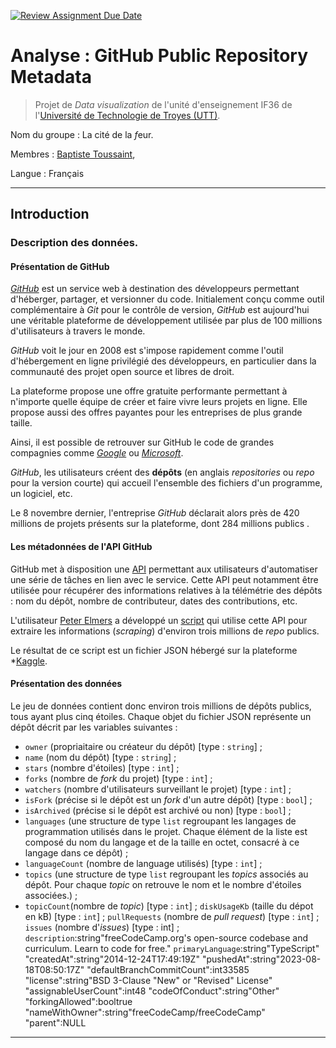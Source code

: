 [![Review Assignment Due Date](https://classroom.github.com/assets/deadline-readme-button-24ddc0f5d75046c5622901739e7c5dd533143b0c8e959d652212380cedb1ea36.svg)](https://classroom.github.com/a/Fj4cXJY4)

# Analyse : GitHub Public Repository Metadata

> Projet de *Data visualization* de l'unité d'enseignement IF36 de l'[Université de Technologie de Troyes (UTT)](https://www.utt.fr/).

Nom du groupe : La cité de la *f*eur.

Membres : [Baptiste Toussaint](https://github.com/I3at57),

Langue : Français

---

## Introduction

### Description des données.

#### Présentation de GitHub

*[GitHub](https://github.com/)* est un service web à destination des développeurs permettant d'héberger, partager, et versionner du code.
Initialement conçu comme outil complémentaire à *Git* pour le contrôle de version,
*GitHub* est aujourd'hui une véritable plateforme de développement utilisée par plus de 100 millions d'utilisateurs à travers le monde.

*GitHub* voit le jour en 2008 est s'impose rapidement comme l'outil d'hébergement en ligne privilégié des développeurs, en particulier dans la communauté des projet open source et libres de droit.

La plateforme propose une offre gratuite performante permettant à n'importe quelle équipe de créer et faire vivre leurs projets en ligne. Elle propose aussi des offres payantes pour les entreprises de plus grande taille.

Ainsi, il est possible de retrouver sur GitHub le code de grandes compagnies comme *[Google](https://github.com/google)* ou *[Microsoft](https://github.com/microsoft/)*.

*GitHub*, les utilisateurs créent des **dépôts** (en anglais *repositories* ou *repo* pour la version courte) qui accueil l'ensemble des fichiers d'un programme, un logiciel, etc.

Le 8 novembre dernier, l'entreprise *GitHub* déclarait alors près de 420 millions de projets présents sur la plateforme, dont 284 millions publics [](https://github.blog/2023-11-08-the-state-of-open-source-and-ai/).

#### Les métadonnées de l'API GitHub

GitHub met à disposition une [API](https://docs.github.com/en/rest/about-the-rest-api/about-the-rest-api?apiVersion=2022-11-28) permettant aux utilisateurs d'automatiser une série de tâches en lien avec le service. Cette API peut notamment être utilisée pour récupérer des informations relatives à la télémétrie des dépôts : nom du dépôt, nombre de contributeur, dates des contributions, etc.

L'utilisateur [Peter Elmers](https://pelmers.com/blog/) a développé un [script](https://github.com/pelmers/github-repository-metadata) qui utilise cette API pour extraire les informations (*scraping*) d'environ trois millions de *repo* publics.

Le résultat de ce script est un fichier JSON hébergé sur la plateforme *[Kaggle](https://www.kaggle.com/datasets/pelmers/github-repository-metadata-with-5-stars/data).

#### Présentation des données

Le jeu de données contient donc environ trois millions de dépôts publics, tous ayant plus cinq étoiles. Chaque objet du fichier JSON représente un dépôt décrit par les variables suivantes :

- `owner` (propriaitaire ou créateur du dépôt) [type : `string`] ;
- `name` (nom du dépôt) [type : `string`] ;
- `stars` (nombre d'étoiles) [type : `int`] ;
- `forks` (nombre de *fork* du projet) [type : `int`] ;
- `watchers` (nombre d'utilisateurs surveillant le projet) [type : `int`] ;
- `isFork` (précise si le dépôt est un *fork* d'un autre dépôt) [type : `bool`] ;
- `isArchived` (précise si le dépôt est archivé ou non) [type : `bool`] ;
- `languages` (une structure de type `list` regroupant les langages de programmation utilisés dans le projet. Chaque élément de la liste est composé du nom du langage et de la taille en octet, consacré à ce langage dans ce dépôt) ;
- `languageCount` (nombre de language utilisés) [type : `int`] ;
- `topics` (une structure de type `list` regroupant les *topics* associés au dépôt. Pour chaque *topic* on retrouve le nom et le nombre d'étoiles associées.) ;
- `topicCount`(nombre de *topic*) [type : `int`] ;
`diskUsageKb` (taille du dépot en kB) [type : `int`] ;
`pullRequests` (nombre de *pull request*) [type : `int`] ;
`issues` (nombre d'*issues*) [type : int] ;
`description`:string"freeCodeCamp.org's open-source codebase and curriculum. Learn to code for free."
`primaryLanguage`:string"TypeScript"
"createdAt":string"2014-12-24T17:49:19Z"
"pushedAt":string"2023-08-18T08:50:17Z"
"defaultBranchCommitCount":int33585
"license":string"BSD 3-Clause "New" or "Revised" License"
"assignableUserCount":int48
"codeOfConduct":string"Other"
"forkingAllowed":booltrue
"nameWithOwner":string"freeCodeCamp/freeCodeCamp"
"parent":NULL

---